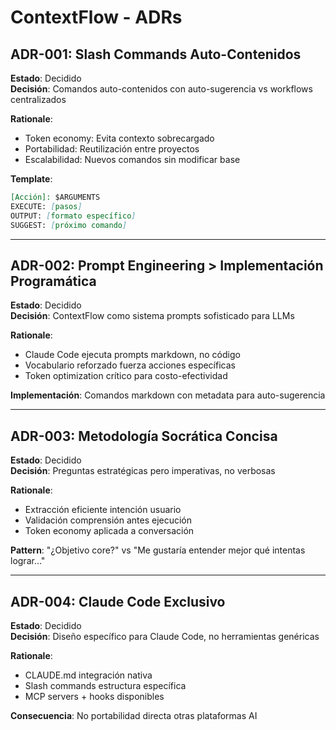 # ContextFlow - ADRs

## ADR-001: Slash Commands Auto-Contenidos
**Estado**: Decidido  
**Decisión**: Comandos auto-contenidos con auto-sugerencia vs workflows centralizados

**Rationale**: 
- Token economy: Evita contexto sobrecargado
- Portabilidad: Reutilización entre proyectos  
- Escalabilidad: Nuevos comandos sin modificar base

**Template**:
```markdown
[Acción]: $ARGUMENTS
EXECUTE: [pasos]
OUTPUT: [formato específico]  
SUGGEST: [próximo comando]
```

---

## ADR-002: Prompt Engineering > Implementación Programática
**Estado**: Decidido  
**Decisión**: ContextFlow como sistema prompts sofisticado para LLMs

**Rationale**:
- Claude Code ejecuta prompts markdown, no código
- Vocabulario reforzado fuerza acciones específicas
- Token optimization crítico para costo-efectividad

**Implementación**: Comandos markdown con metadata para auto-sugerencia

---

## ADR-003: Metodología Socrática Concisa
**Estado**: Decidido  
**Decisión**: Preguntas estratégicas pero imperativas, no verbosas

**Rationale**:
- Extracción eficiente intención usuario
- Validación comprensión antes ejecución
- Token economy aplicada a conversación

**Pattern**: "¿Objetivo core?" vs "Me gustaría entender mejor qué intentas lograr..."

---

## ADR-004: Claude Code Exclusivo
**Estado**: Decidido  
**Decisión**: Diseño específico para Claude Code, no herramientas genéricas

**Rationale**:
- CLAUDE.md integración nativa
- Slash commands estructura específica
- MCP servers + hooks disponibles

**Consecuencia**: No portabilidad directa otras plataformas AI